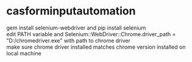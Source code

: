 # casforminputautomation
gem install selenium-webdriver and pip install selenium <br/>
edit PATH variable and Selenium::WebDriver::Chrome.driver_path = "D:/chromedriver.exe" with path to chrome driver <br/>
make sure chrome driver installed matches chrome version installed on local machine <br/>
